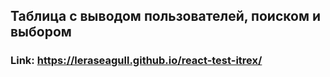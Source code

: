 ## Таблица с выводом пользователей, поиском и выбором

### Link: https://leraseagull.github.io/react-test-itrex/
